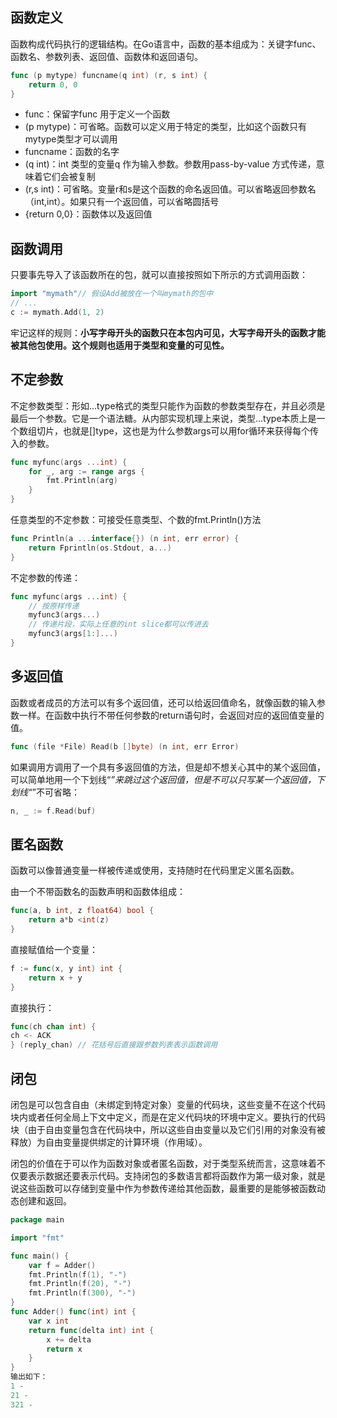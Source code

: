 ﻿---
layout: post
---

## 函数定义

函数构成代码执行的逻辑结构。在Go语言中，函数的基本组成为：关键字func、函数名、参数列表、返回值、函数体和返回语句。

```go
func (p mytype) funcname(q int) (r, s int) {
	return 0, 0
}
```

-   func：保留字func 用于定义一个函数
-   (p mytype)：可省略。函数可以定义用于特定的类型，比如这个函数只有mytype类型才可以调用
-   funcname：函数的名字
-   (q int)：int 类型的变量q 作为输入参数。参数用pass-by-value 方式传递，意味着它们会被复制
-   (r,s int)：可省略。变量r和s是这个函数的命名返回值。可以省略返回参数名（int,int）。如果只有一个返回值，可以省略圆括号
-   {return 0,0}：函数体以及返回值

## 函数调用

只要事先导入了该函数所在的包，就可以直接按照如下所示的方式调用函数：

```go
import "mymath"// 假设Add被放在一个叫mymath的包中
// ...
c := mymath.Add(1, 2)
```

牢记这样的规则：**小写字母开头的函数只在本包内可见，大写字母开头的函数才能被其他包使用。这个规则也适用于类型和变量的可见性。**

## **不定参数**

不定参数类型：形如...type格式的类型只能作为函数的参数类型存在，并且必须是最后一个参数。它是一个语法糖。从内部实现机理上来说，类型...type本质上是一个数组切片，也就是[]type，这也是为什么参数args可以用for循环来获得每个传入的参数。

```go
func myfunc(args ...int) {
    for _, arg := range args {
        fmt.Println(arg)
    }
}
```

任意类型的不定参数：可接受任意类型、个数的fmt.Println()方法  

```go
func Println(a ...interface{}) (n int, err error) {
	return Fprintln(os.Stdout, a...)
}
```

不定参数的传递：

```go
func myfunc(args ...int) {
    // 按原样传递
    myfunc3(args...)
    // 传递片段，实际上任意的int slice都可以传进去
    myfunc3(args[1:]...)
}
```

## 多返回值

函数或者成员的方法可以有多个返回值，还可以给返回值命名，就像函数的输入参数一样。在函数中执行不带任何参数的return语句时，会返回对应的返回值变量的值。

```go
func (file *File) Read(b []byte) (n int, err Error)
```

如果调用方调用了一个具有多返回值的方法，但是却不想关心其中的某个返回值，可以简单地用一个下划线“_”来跳过这个返回值，但是不可以只写某一个返回值，下划线“_”不可省略：

```go
n, _ := f.Read(buf)
```

## 匿名函数

函数可以像普通变量一样被传递或使用，支持随时在代码里定义匿名函数。

由一个不带函数名的函数声明和函数体组成：

```go
func(a, b int, z float64) bool {
    return a*b <int(z)
}

```

直接赋值给一个变量：

```go
f := func(x, y int) int {
    return x + y
}

```

直接执行：  

```go
func(ch chan int) {
ch <- ACK
} (reply_chan) // 花括号后直接跟参数列表表示函数调用
```

## 闭包

闭包是可以包含自由（未绑定到特定对象）变量的代码块，这些变量不在这个代码块内或者任何全局上下文中定义，而是在定义代码块的环境中定义。要执行的代码块（由于自由变量包含在代码块中，所以这些自由变量以及它们引用的对象没有被释放）为自由变量提供绑定的计算环境（作用域）。

闭包的价值在于可以作为函数对象或者匿名函数，对于类型系统而言，这意味着不仅要表示数据还要表示代码。支持闭包的多数语言都将函数作为第一级对象，就是说这些函数可以存储到变量中作为参数传递给其他函数，最重要的是能够被函数动态创建和返回。

```go
package main

import "fmt"

func main() {
    var f = Adder()
    fmt.Println(f(1), "-")
    fmt.Println(f(20), "-")
    fmt.Println(f(300), "-")
}
func Adder() func(int) int {
    var x int
    return func(delta int) int {
        x += delta
        return x
    }
}
输出如下：
1 -
21 -
321 -

```

